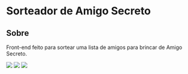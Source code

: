 <h1>Sorteador de Amigo Secreto</h1>
<h2>Sobre</h2>
<p>Front-end feito para sortear uma lista de amigos para brincar de Amigo Secreto.</p>
<div>
  <img src="https://img.shields.io/badge/HTML-239120?style=for-the-badge&logo=html5&logoColor=white">
  <img src="https://img.shields.io/badge/CSS-239120?&style=for-the-badge&logo=css3&logoColor=white">
  <img src="https://img.shields.io/badge/JavaScript-F7DF1E?style=for-the-badge&logo=javascript&logoColor=black">
</div>
